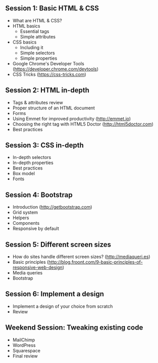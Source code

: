 Session 1: Basic HTML & CSS
---------------------------

- What are HTML & CSS?
- HTML basics
  * Essential tags
  * Simple attributes
- CSS basics
  * Including it
  * Simple selectors
  * Simple properties
- Google Chrome's Developer Tools (https://developer.chrome.com/devtools)
- CSS Tricks (https://css-tricks.com)


Session 2: HTML in-depth
------------------------

- Tags & attributes review
- Proper structure of an HTML document
- Forms
- Using Emmet for improved productivity (http://emmet.io)
- Choosing the right tag with HTML5 Doctor (http://html5doctor.com)
- Best practices


Session 3: CSS in-depth
-----------------------

- In-depth selectors
- In-depth properties
- Best practices
- Box model
- Fonts


Session 4: Bootstrap
--------------------

- Introduction (http://getbootstrap.com)
- Grid system
- Helpers
- Components
- Responsive by default


Session 5: Different screen sizes
---------------------------------

- How do sites handle different screen sizes? (http://mediaqueri.es)
- Basic principles (http://blog.froont.com/9-basic-principles-of-responsive-web-design)
- Media queries
- Bootstrap


Session 6: Implement a design
-----------------------------

- Implement a design of your choice from scratch
- Review


Weekend Session: Tweaking existing code
---------------------------------------

- MailChimp
- WordPress
- Squarespace
- Final review

